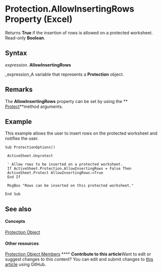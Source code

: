 
# Protection.AllowInsertingRows Property (Excel)

Returns  **True** if the insertion of rows is allowed on a protected worksheet. Read-only **Boolean**.


## Syntax

 _expression_. **AllowInsertingRows**

 _expression_A variable that represents a  **Protection** object.


## Remarks

The  **AllowInsertingRows** property can be set by using the ** [Protect](ed517a80-eea9-4268-5fbc-69c659beac0e.md)**method arguments.


## Example

This example allows the user to insert rows on the protected worksheet and notifies the user.


```
Sub ProtectionOptions() 
 
 ActiveSheet.Unprotect 
 
 ' Allow rows to be inserted on a protected worksheet. 
 If ActiveSheet.Protection.AllowInsertingRows = False Then 
 ActiveSheet.Protect AllowInsertingRows:=True 
 End If 
 
 MsgBox "Rows can be inserted on this protected worksheet." 
 
End Sub
```


## See also


#### Concepts


 [Protection Object](dc13a9dd-bd19-daa2-5093-7182917d5bde.md)
#### Other resources


 [Protection Object Members](c916b830-ed4c-3c9d-5cbd-245e32504076.md)
****   **Contribute to this article**Want to edit or suggest changes to this content? You can edit and submit changes to  [this article](https://github.com/jhershey00/VBA_Excel_Test/OpenXMLCon/articles/481fb5d0-31c9-9c28-c5a0-3f3abc48ad3a.md) using GitHub.

